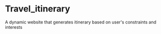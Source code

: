 # Travel_itinerary
A dynamic website that generates itinerary based on user's constraints and interests

